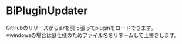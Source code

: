 # BiPluginUpdater
GitHubのリリースからjarを引っ張ってpluginをロードできます。<br>
※windowsの場合は謎仕様のためファイル名をリネームして上書きします。<br>
